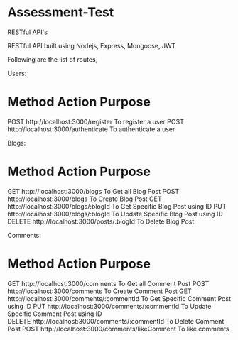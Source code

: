 Assessment-Test
==============
RESTful API's

RESTful API built using Nodejs, Express, Mongoose, JWT

Following are the list of routes,

Users:

Method                  Action                          Purpose
=======================================================================
POST	    http://localhost:3000/register               To register a user
POST    	http://localhost:3000/authenticate           To authenticate a user


Blogs:

Method	                Action                          Purpose
=======================================================================
GET	      http://localhost:3000/blogs                   To Get all Blog Post
POST	    http://localhost:3000/blogs                   To Create Blog Post 
GET	      http://localhost:3000/blogs/:blogId           To Get Specific Blog Post using ID 
PUT	      http://localhost:3000/blogs/:blogId           To Update Specific Blog Post using ID   
DELETE	  http://localhost:3000/posts/:blogId           To Delete Blog Post 


Comments:

Method	                Action                             Purpose
=======================================================================
GET	      http://localhost:3000/comments                   To Get all Comment Post
POST	    http://localhost:3000/comments                   To Create Comment Post 
GET	      http://localhost:3000/comments/:commentId        To Get Specific Comment Post using ID 
PUT	      http://localhost:3000/comments/:commentId        To Update Specific Comment Post using ID   
DELETE	  http://localhost:3000/comments/:commentId        To Delete Comment Post
POST      http://localhost:3000/comments/likeComment       To like comments
